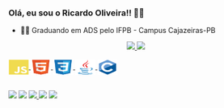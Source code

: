 ### Olá, eu sou o Ricardo Oliveira!! 🙋‍♂️

- 👨‍🎓 Graduando em ADS pelo IFPB - Campus Cajazeiras-PB

<div align="center">
  <a href="https://github.com/RicardoOliveira89">
  <img height="180em" src="https://github-readme-stats.vercel.app/api?username=RicardoOliveira89&show_icons=true&theme=dark&include_all_commits=true&count_private=true"/>
  <img height="180em" src="https://github-readme-stats.vercel.app/api/top-langs/?username=RicardoOliveira&layout=compact&langs_count=7&theme=dark"/>
</div>
  
<div style="display: inline_block"><br>
  <img align="center" alt="Rafa-Js" height="30" width="40" src="https://raw.githubusercontent.com/devicons/devicon/master/icons/javascript/javascript-plain.svg">
  <img align="center" alt="Rafa-HTML" height="30" width="40" src="https://raw.githubusercontent.com/devicons/devicon/master/icons/html5/html5-original.svg">
  <img align="center" alt="Rafa-CSS" height="30" width="40" src="https://raw.githubusercontent.com/devicons/devicon/master/icons/css3/css3-original.svg">
  <img align="center" alt="Rafa-Python" height="30" width="40" src="https://raw.githubusercontent.com/devicons/devicon/master/icons/java/java-original.svg">
  <img align="center" alt="Rafa-Csharp" height="30" width="40" src="https://raw.githubusercontent.com/devicons/devicon/master/icons/c/c-original.svg">
  <br><br>
</div>
  
<div> 
  
  <a href="https://www.linkedin.com/in/paulo-ricardo-oliveira-dos-santos-30374b11a/" target="_blank"><img src="https://img.shields.io/badge/-LinkedIn-%230077B5?style=for-the-badge&logo=linkedin&logoColor=white" target="_blank"></a> 
  <a href = "mailto:ricardooliveiradev@gmail.com"><img src="https://img.shields.io/badge/-Gmail-%23333?style=for-the-badge&logo=gmail&logoColor=white" target="_blank"></a>
  <a href="https://api.whatsapp.com/send?phone=5583996377205&text=Ol%C3%A1,%20eu%20sou%20Ricardo%20Oliveira,%20deixe%20sua%20mensagem." target="_blank" class="float"><img src="https://img.shields.io/badge/-WhatsApp-E12B5?style=for-the-badge&logo=WhatsApp&logoColor=white">
  <a href="https://www.instagram.com/ricardo_oliveira_s/" target="_blank"><img src="https://img.shields.io/badge/-Instagram-%23E4405F?style=for-the-badge&logo=instagram&logoColor=white" target="_blank"></a>
 <a href="https://discord.com/channels/@me/721893845129756733" target="_blank"><img src="https://img.shields.io/badge/Discord-7289DA?style=for-the-badge&logo=discord&logoColor=white" target="_blank"></a> 
 
</div>
